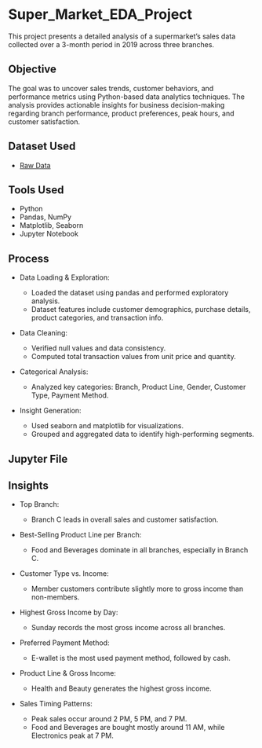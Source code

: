 # Super_Market_EDA_Project
This project presents a detailed analysis of a supermarket’s sales data collected over a 3-month period in 2019 across three branches.

## Objective
The goal was to uncover sales trends, customer behaviors, and performance metrics using Python-based data analytics techniques. The analysis provides actionable insights for business decision-making regarding branch performance, product preferences, peak hours, and customer satisfaction.

## Dataset Used
- <a href="https://github.com/yug0537/Super_Market_EDA_Project/commit/8c3164beef54cbb3a2848065b07a2881fa52735d">Raw Data</a>

## Tools Used
- Python
- Pandas, NumPy
- Matplotlib, Seaborn
- Jupyter Notebook

## Process
- Data Loading & Exploration:
  - Loaded the dataset using pandas and performed exploratory analysis.
  - Dataset features include customer demographics, purchase details, product categories, and transaction info.
    
- Data Cleaning:
  - Verified null values and data consistency.
  - Computed total transaction values from unit price and quantity.
    
- Categorical Analysis:
  - Analyzed key categories: Branch, Product Line, Gender, Customer Type, Payment Method.
    
- Insight Generation:
  - Used seaborn and matplotlib for visualizations.
  - Grouped and aggregated data to identify high-performing segments.
 
## Jupyter File

 
## Insights
- Top Branch:
  - Branch C leads in overall sales and customer satisfaction.
    
- Best-Selling Product Line per Branch:
  - Food and Beverages dominate in all branches, especially in Branch C.
    
- Customer Type vs. Income:
  - Member customers contribute slightly more to gross income than non-members.
    
- Highest Gross Income by Day:
  - Sunday records the most gross income across all branches.
    
- Preferred Payment Method:
  - E-wallet is the most used payment method, followed by cash.
    
- Product Line & Gross Income:
  - Health and Beauty generates the highest gross income.
    
- Sales Timing Patterns:
  - Peak sales occur around 2 PM, 5 PM, and 7 PM.
  - Food and Beverages are bought mostly around 11 AM, while Electronics peak at 7 PM.

